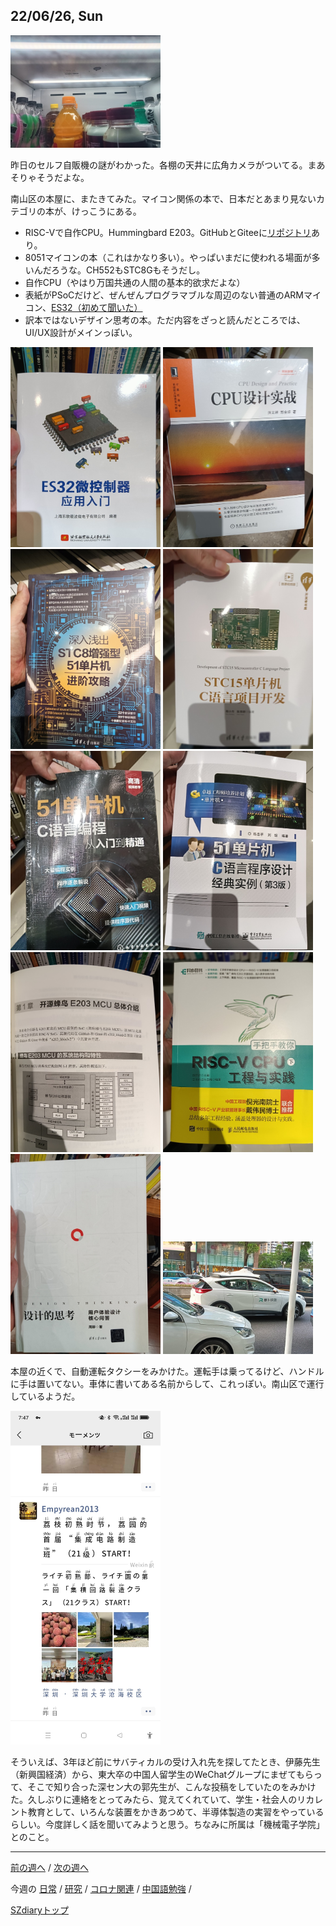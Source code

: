 ## 22/06/26, Sun

<img src="https://github.com/akita11/SZdiary/blob/main/diary/photo/2022-06-26_12.12.17.jpg" width="240px">

昨日のセルフ自販機の謎がわかった。各棚の天井に広角カメラがついてる。まあそりゃそうだよな。

南山区の本屋に、またきてみた。マイコン関係の本で、日本だとあまり見ないカテゴリの本が、けっこうにある。

- RISC-Vで自作CPU。Hummingbard E203。GitHubとGiteeに[リポジトリ](https://github.com/riscv-mcu/e203_hbirdv2)あり。
- 8051マイコンの本（これはかなり多い）。やっぱいまだに使われる場面が多いんだろうな。CH552もSTC8Gもそうだし。
- 自作CPU（やはり万国共通の人間の基本的欲求だよな）
- 表紙がPSoCだけど、ぜんぜんプログラマブルな周辺のない普通のARMマイコン、[ES32（初めて聞いた）](http://www.essemi.com/mobile/article/detail?id=296)
- 訳本ではないデザイン思考の本。ただ内容をざっと読んだところでは、UI/UX設計がメインっぽい。

<img src="https://github.com/akita11/SZdiary/blob/main/diary/photo/2022-06-26_14.17.05.jpg" width="240px">

<img src="https://github.com/akita11/SZdiary/blob/main/diary/photo/2022-06-26_14.22.21.jpg" width="240px">

<img src="https://github.com/akita11/SZdiary/blob/main/diary/photo/2022-06-26_14.22.53.jpg" width="240px">

<img src="https://github.com/akita11/SZdiary/blob/main/diary/photo/2022-06-26_14.24.59.jpg" width="240px">

<img src="https://github.com/akita11/SZdiary/blob/main/diary/photo/2022-06-26_14.25.07.jpg" width="240px">

<img src="https://github.com/akita11/SZdiary/blob/main/diary/photo/2022-06-26_14.25.15.jpg" width="240px">

<img src="https://github.com/akita11/SZdiary/blob/main/diary/photo/2022-06-26_14.26.47.jpg" width="240px">

<img src="https://github.com/akita11/SZdiary/blob/main/diary/photo/2022-06-26_14.26.52.jpg" width="240px">

<img src="https://github.com/akita11/SZdiary/blob/main/diary/photo/2022-06-26_16.53.57.jpg" width="240px">

<img src="https://github.com/akita11/SZdiary/blob/main/diary/photo/2022-06-26_17.38.49.jpg" width="240px">

本屋の近くで、自動運転タクシーをみかけた。運転手は乗ってるけど、ハンドルに手は置いてない。車体に書いてある名前からして、これっぽい。南山区で運行しているようだ。

<img src="https://github.com/akita11/SZdiary/blob/main/diary/photo/2022_06_25_15.00.00.jpg" width="240px">

そういえば、3年ほど前にサバティカルの受け入れ先を探してたとき、伊藤先生（新興国経済）から、東大卒の中国人留学生のWeChatグループにまぜてもらって、そこで知り合った深セン大の郭先生が、こんな投稿をしていたのをみかけた。久しぶりに連絡をとってみたら、覚えてくれていて、学生・社会人のリカレント教育として、いろんな装置をかきあつめて、半導体製造の実習をやっているらしい。今度詳しく話を聞いてみようと思う。ちなみに所属は「機械電子学院」とのこと。


***

[前の週へ](2206-3.md) /
[次の週へ](2207-1.md)

今週の
[日常](../diary/2206-4.md) /
[研究](../research/2206-4.md) /
[コロナ関連](../covid19/2206-4.md) / 
[中国語勉強](../chinese/2206-4.md) / 

[SZdiaryトップ](../../README.md)
